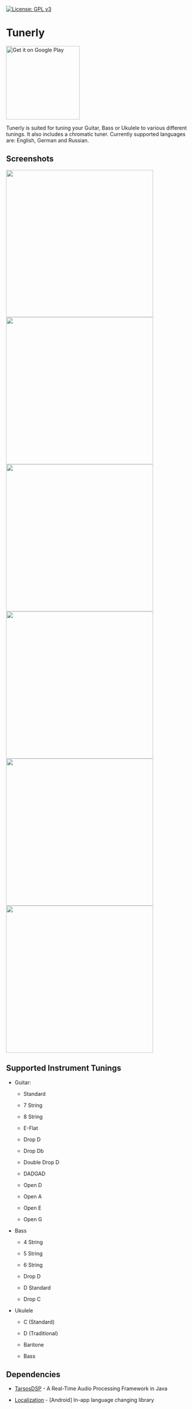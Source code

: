 [![License: GPL v3](https://img.shields.io/badge/License-GPLv3-blue.svg)](https://www.gnu.org/licenses/gpl-3.0)

# Tunerly

<a href='https://play.google.com/store/apps/details?id=com.tunerly&hl=de&gl=US&pcampaignid=pcampaignidMKT-Other-global-all-co-prtnr-py-PartBadge-Mar2515-1'><img alt='Get it on Google Play' src='https://play.google.com/intl/en_us/badges/static/images/badges/en_badge_web_generic.png' width='200'/></a>

Tunerly is suited for tuning your Guitar, Bass or Ukulele to various different tunings. It also includes a chromatic tuner. 
Currently supported languages are: English, German and Russian.

## Screenshots

<img src="/screenshots/1.png" width="400"> <img src="/screenshots/2.png" width="400"><img src="/screenshots/3.png" width="400"><img src="/screenshots/4.png" width="400"><img src="/screenshots/5.png" width="400"><img src="/screenshots/6.png" width="400">

## Supported Instrument Tunings

  * Guitar:
  
    * Standard
    
    * 7 String
    
    * 8 String
    
    * E-Flat
    
    * Drop D
    
    * Drop Db
    
    * Double Drop D
    
    * DADGAD
    
    * Open D
    
    * Open A
    
    * Open E
    
    * Open G
    
  * Bass
  
    * 4 String
    
    * 5 String
    
    * 6 String
    
    * Drop D
    
    * D Standard
    
    * Drop C
    
  * Ukulele
  
    * C (Standard)
    
    * D (Traditional)
    
    * Baritone
    
    * Bass
    
## Dependencies

  * [TarsosDSP](https://github.com/JorenSix/TarsosDSP) - A Real-Time Audio Processing Framework in Java

  * [Localization](https://github.com/akexorcist/Localization) - [Android] In-app language changing library
